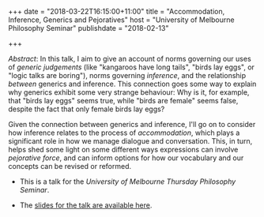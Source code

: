 +++
date = "2018-03-22T16:15:00+11:00"
title = "Accommodation, Inference, Generics and Pejoratives"
host = "University of Melbourne Philosophy Seminar"
publishdate = "2018-02-13"

+++

*Abstract*: In this talk, I aim to give an account of norms governing our uses of *generic judgements* (like "kangaroos have long tails", "birds lay eggs", or "logic talks are boring"), norms governing *inference*, and the relationship *between* generics and inference. This connection goes some way to explain why generics exhibit some very strange behaviour: Why is it, for example, that "birds lay eggs" seems true, while "birds are female" seems false, despite the fact that only female birds lay eggs? 

Given the connection between generics and inference, I'll go on to consider how inference relates to the process of *accommodation*, which plays a significant role in how we manage dialogue and conversation. This, in turn, helps shed some light on some different ways expressions can involve *pejorative force*, and can inform options for how our vocabulary and our concepts can be revised or reformed. 

* This is a talk for the *University of Melbourne Thursday Philosophy Seminar*.

* The [slides for the talk are available here](/slides/accommodation-unimelb.pdf).

